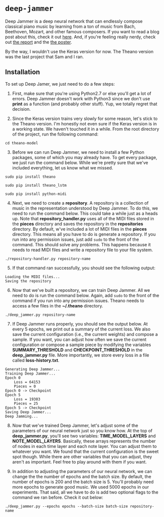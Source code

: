 # `deep-jammer`
Deep Jammer is a deep neural network that can endlessly compose classical piano music by learning from a ton of music from Bach, Beethoven, Mozart, and other famous composers. If you want to read a blog post about this, check it out [here](https://medium.com/towards-data-science/can-a-deep-neural-network-compose-music-f89b6ba4978d). And, if you're feeling really nerdy, check out [the report](https://www.justinsvegliato.com/pdf/deep-jammer-report.pdf) and the [the poster](https://www.justinsvegliato.com/pdf/deep-jammer-poster.pdf).

By the way, I wouldn't use the Keras version for now. The Theano version was the last project that Sam and I ran.

## Installation
To set up Deep Jamer, we just need to do a few steps:

1. First, make sure that you're using Python2.7 or else you'll get a lot of errors. Deep Jammer doesn't work with Python3 since we don't use **print** as a function (and probably other stuff). Yup, we totally regret that decision.

2. Since the Keras version trains very slowly for some reason, let's stick to the Theano version. I'm honestly not even sure if the Keras version is in a working state. We haven't touched it in a while. From the root directory of the project, run the following command:

`cd theano-model`

3. Before we can run Deep Jammer, we need to install a few Python packages, some of which you may already have. To get every package, we just run the command below. While we're pretty sure that we've included everything, let us know what we missed.

`sudo pip install theano`

`sudo pip install theano_lstm`

`sudo pip install python-midi`

4. Next, we need to create a **repository**. A repository is a collection of music in the representation understood by Deep Jammer. To do this, we need to run the command below. This could take a while just as a heads up. Note that **repository_handler.py** uses all of the MIDI files stored in the **pieces** directory and saves the repository in the **repositories** directory. By default, w've included a lot of MIDI files in the **pieces** directory. This means all you have to do is generate a repository. If you run into any permission issues, just add `sudo` to the front of the command. This should solve any problems. This happens because it needs to read MIDI files and write a repository file to your file system.

 `./repository-handler.py repository-name`
 
5. If that command ran successfully, you should see the following output:

```
Loading the MIDI files...
Saving the repository
```
 
6. Now that we've built a repository, we can train Deep Jammer. All we need to do is run the command below. Again, add `sudo` to the front of the command if you run into any permission issues. Theano needs to access a few files in the **~/.theano** directory.

`./deep_jammer.py repository-name`

7. If Deep Jammer runs properly, you should see the output below. At every 5 epochs, we print out a summary of the current loss. We also save the current configuration (i.e., the current weights) and compose a sample. If you want, you can adjust how often we save the current configuration or compose a sample piece by modifying the variables **SUMMARY_THRESHOLD** and **CHECKPOINT_THRESHOLD** in the **deep_jammer.py** file. More importantly, we store every loss in a file called **loss-history.txt**.

```
Generating Deep Jammer...
Training Deep Jammer...
Epoch 0
    Loss = 64153
    Pieces = 0
Epoch 0 -> Checkpoint
Epoch 5
    Loss = 19303
    Pieces = 25
Epoch 5 -> Checkpoint
Saving Deep Jammer...
Deep Jamming...
```

8. Now that we've trained Deep Jammer, let's adjust some of the parameters of our neural network just so you know how. At the top of **deep_jammer.py**, you'll see two variables: **TIME_MODEL_LAYERS** and **NOTE_MODEL_LAYERS**. Basically, these arrays represents the number of nodes in each time layer and each note layer. You can adjust them to whatever you want. We found that the current configuration is the sweet spot though. While there are other variables that you can adjust, they aren't as important. Feel free to play around with them if you want.

9. In addition to adjusting the parameters of our neural network, we can change the the number of epochs and the batch size. By default, the number of epochs is 200 and the batch size is 5. You'll probably need more epochs to generate good music. We used 5000 epochs in our experiments. That said, all we have to do is add two optional flags to the command we ran before. Check it out below:

`./deep_jammer.py --epochs epochs --batch-size batch-size repository-name`

